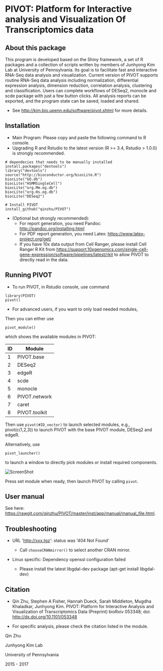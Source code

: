 # PIVOT: Platform for Interactive analysis and Visualization Of Transcriptomics data

## About this package

This program is developed based on the Shiny framework, a set of R packages and a 
collection of scripts written by members of Junhyong Kim Lab at University of Pennsylvania. 
Its goal is to facilitate fast and interactive RNA-Seq data analysis and visualization. 
Current version of PIVOT supports routine RNA-Seq data analysis including normalization, 
differential expression analysis, dimension reduction, correlation analysis, clustering and 
classification. Users can complete workflows of DESeq2, monocle and scde package with
just a few button clicks. All analysis reports can be exported, and the program state can be
saved, loaded and shared.
  * See http://kim.bio.upenn.edu/software/pivot.shtml for more details.

## Installation

  * Main Program: Please copy and paste the following command to R console. 
  * Upgrading R and Rstudio to the latest version (R >= 3.4, Rstudio > 1.0.0) is strongly recommended. 

```
# dependecies that needs to be manually installed
install.packages("devtools")
library("devtools")
source("http://bioconductor.org/biocLite.R")  
biocLite("GO.db")
biocLite("HSMMSingleCell")
biocLite("org.Mm.eg.db")
biocLite("org.Hs.eg.db")
biocLite("DESeq2")

# Install PIVOT
install_github("qinzhu/PIVOT")
```
 * (Optional but strongly recommended):
   * For report generation, you need Pandoc: http://pandoc.org/installing.html
   * For PDF report generation, you need Latex: https://www.latex-project.org/get/
   * If you have 10x data output from Cell Ranger, please install Cell Ranger R Kit from https://support.10xgenomics.com/single-cell-gene-expression/software/pipelines/latest/rkit
   to allow PIVOT to directly read in the data.

## Running PIVOT

  * To run PIVOT, in Rstudio console, use command 
```
library(PIVOT)
pivot()
```

* For advanced users, if you want to only load needed modules,

Then you can either use 
```
pivot_module()
```
which shows the available modules in PIVOT:

|ID|Module|
|---|---|
|1|PIVOT.base|
|2|DESeq2|
|3|edgeR|
|4|scde|
|5|monocle|
|6|PIVOT.network|
|7|caret|
|8|PIVOT.toolkit|

Then use `pivot(#ID_vector)` to launch selected modules, e.g., pivot(c(1,2,3)) to launch PIVOT with the base PIVOT module, DESeq2 and edgeR.

Alternatively, use
```
pivot_launcher()
```
to launch a window to directly pick modules or install required components.

![ScreenShot](https://github.com/qinzhu/PIVOT/tree/master/inst/app/manual/figures/launcher.png)

Press set module when ready, then launch PIVOT by calling `pivot`.

## User manual

See here: https://rawgit.com/qinzhu/PIVOT/master/inst/app/manual/manual_file.html.

## Troubleshooting

 * URL 'http://xxx.tgz': status was '404 Not Found'
   * Call `chooseCRANmirror()` to select another CRAN mirror.
   
 * Linux specific: Dependency openssl configuration failed
   * Please install the latest libgdal-dev package (apt-get install libgdal-dev)
   
## Citation

* Qin Zhu, Stephen A Fisher, Hannah Dueck, Sarah Middleton, Mugdha Khaladkar, Junhyong Kim. PIVOT: Platform for Interactive Analysis and Visualization of Transcriptomics Data (Preprint) bioRxiv 053348; doi: http://dx.doi.org/10.1101/053348

* For specific analysis, please check the citation listed in the module.



Qin Zhu

Junhyong Kim Lab

University of Pennsylvania

2015 - 2017
